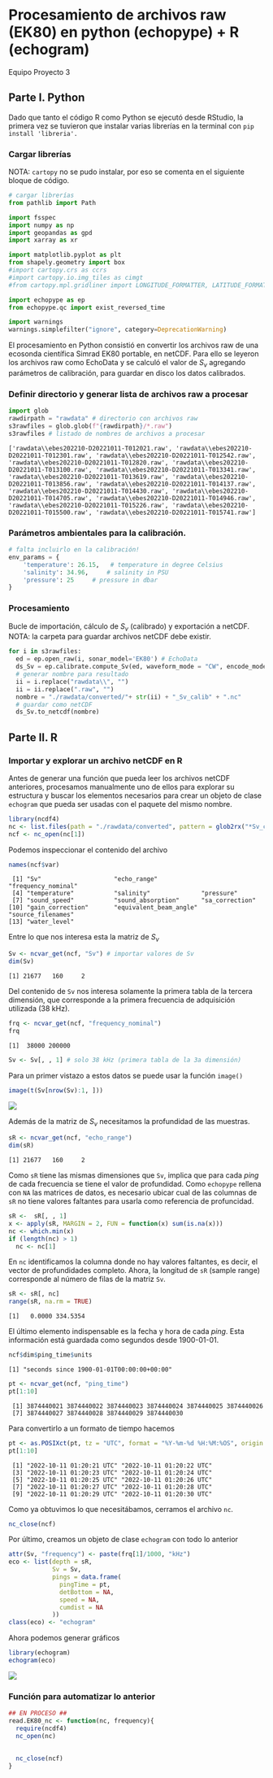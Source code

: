Procesamiento de archivos raw (EK80) en python (echopype) + R (echogram)
================
Equipo Proyecto 3

## Parte I. Python

Dado que tanto el código R como Python se ejecutó desde RStudio, la
primera vez se tuvieron que instalar varias librerías en la terminal con
`pip install 'libreria'.`

### Cargar librerías

NOTA: `cartopy` no se pudo instalar, por eso se comenta en el siguiente
bloque de código.

``` python
# cargar librerías
from pathlib import Path

import fsspec
import numpy as np
import geopandas as gpd
import xarray as xr

import matplotlib.pyplot as plt
from shapely.geometry import box
#import cartopy.crs as ccrs
#import cartopy.io.img_tiles as cimgt
#from cartopy.mpl.gridliner import LONGITUDE_FORMATTER, LATITUDE_FORMATTER

import echopype as ep
from echopype.qc import exist_reversed_time

import warnings
warnings.simplefilter("ignore", category=DeprecationWarning)
```

El procesamiento en Python consistió en convertir los archivos raw de
una ecosonda científica Simrad EK80 portable, en netCDF. Para ello se
leyeron los archivos raw como EchoData y se calculó el valor de $S_v$
agregando parámetros de calibración, para guardar en disco los datos
calibrados.

### Definir directorio y generar lista de archivos raw a procesar

``` python
import glob
rawdirpath = "rawdata" # directorio con archivos raw
s3rawfiles = glob.glob(f"{rawdirpath}/*.raw")
s3rawfiles # listado de nombres de archivos a procesar
```

    ['rawdata\\ebes202210-D20221011-T012021.raw', 'rawdata\\ebes202210-D20221011-T012301.raw', 'rawdata\\ebes202210-D20221011-T012542.raw', 'rawdata\\ebes202210-D20221011-T012820.raw', 'rawdata\\ebes202210-D20221011-T013100.raw', 'rawdata\\ebes202210-D20221011-T013341.raw', 'rawdata\\ebes202210-D20221011-T013619.raw', 'rawdata\\ebes202210-D20221011-T013856.raw', 'rawdata\\ebes202210-D20221011-T014137.raw', 'rawdata\\ebes202210-D20221011-T014430.raw', 'rawdata\\ebes202210-D20221011-T014705.raw', 'rawdata\\ebes202210-D20221011-T014946.raw', 'rawdata\\ebes202210-D20221011-T015226.raw', 'rawdata\\ebes202210-D20221011-T015500.raw', 'rawdata\\ebes202210-D20221011-T015741.raw']

### Parámetros ambientales para la calibración.

``` python
# falta incluirlo en la calibración!
env_params = {
    'temperature': 26.15,   # temperature in degree Celsius
    'salinity': 34.96,     # salinity in PSU
    'pressure': 25     # pressure in dbar
}    
```

### Procesamiento

Bucle de importación, cálculo de $S_v$ (calibrado) y exportación a
netCDF. NOTA: la carpeta para guardar archivos netCDF debe existir.

``` python
for i in s3rawfiles:
  ed = ep.open_raw(i, sonar_model='EK80') # EchoData
  ds_Sv = ep.calibrate.compute_Sv(ed, waveform_mode = "CW", encode_mode = "complex")
  # generar nombre para resultado
  ii = i.replace("rawdata\\", "")
  ii = ii.replace(".raw", "")
  nombre = "./rawdata/converted/"+ str(ii) + "_Sv_calib" + ".nc"
  # guardar como netCDF
  ds_Sv.to_netcdf(nombre)
```

## Parte II. R

### Importar y explorar un archivo netCDF en R

Antes de generar una función que pueda leer los archivos netCDF
anteriores, procesamos manualmente uno de ellos para explorar su
estructura y buscar los elementos necesarios para crear un objeto de
clase `echogram` que pueda ser usadas con el paquete del mismo nombre.

``` r
library(ncdf4)
nc <- list.files(path = "./rawdata/converted", pattern = glob2rx("*Sv_calib.nc"), full.names = TRUE)
ncf <- nc_open(nc[1])
```

Podemos inspeccionar el contenido del archivo

``` r
names(ncf$var)
```

     [1] "Sv"                    "echo_range"            "frequency_nominal"    
     [4] "temperature"           "salinity"              "pressure"             
     [7] "sound_speed"           "sound_absorption"      "sa_correction"        
    [10] "gain_correction"       "equivalent_beam_angle" "source_filenames"     
    [13] "water_level"          

Entre lo que nos interesa esta la matriz de $S_v$

``` r
Sv <- ncvar_get(ncf, "Sv") # importar valores de Sv
dim(Sv)
```

    [1] 21677   160     2

Del contenido de `Sv` nos interesa solamente la primera tabla de la
tercera dimensión, que corresponde a la primera frecuencia de
adquisición utilizada (38 kHz).

``` r
frq <- ncvar_get(ncf, "frequency_nominal")
frq
```

    [1]  38000 200000

``` r
Sv <- Sv[, , 1] # solo 38 kHz (primera tabla de la 3a dimensión)
```

Para un primer vistazo a estos datos se puede usar la función `image()`

``` r
image(t(Sv[nrow(Sv):1, ]))
```

![](Proc_datos_EK80_en_R_y_Python_files/figure-commonmark/unnamed-chunk-9-1.png)

Además de la matriz de $S_v$ necesitamos la profundidad de las muestras.

``` r
sR <- ncvar_get(ncf, "echo_range")
dim(sR)
```

    [1] 21677   160     2

Como `sR` tiene las mismas dimensiones que `Sv`, implica que para cada
*ping* de cada frecuencia se tiene el valor de profundidad. Como
`echopype` rellena con `NA` las matrices de datos, es necesario ubicar
cual de las columnas de `sR` no tiene valores faltantes para usarla como
referencia de profuncidad.

``` r
sR <-  sR[, , 1]
x <- apply(sR, MARGIN = 2, FUN = function(x) sum(is.na(x)))
nc <- which.min(x)
if (length(nc) > 1)
  nc <- nc[1]
```

En `nc` identificamos la columna donde no hay valores faltantes, es
decir, el vector de profundidades completo. Ahora, la longitud de `sR`
(sample range) corresponde al número de filas de la matriz `Sv`.

``` r
sR <- sR[, nc]
range(sR, na.rm = TRUE)
```

    [1]   0.0000 334.5354

El último elemento indispensable es la fecha y hora de cada *ping*. Esta
información está guardada como segundos desde 1900-01-01.

``` r
ncf$dim$ping_time$units
```

    [1] "seconds since 1900-01-01T00:00:00+00:00"

``` r
pt <- ncvar_get(ncf, "ping_time")
pt[1:10]
```

     [1] 3874440021 3874440022 3874440023 3874440024 3874440025 3874440026
     [7] 3874440027 3874440028 3874440029 3874440030

Para convertirlo a un formato de tiempo hacemos

``` r
pt <- as.POSIXct(pt, tz = "UTC", format = "%Y-%m-%d %H:%M:%OS", origin = "1900-01-01  00:00:00")
pt[1:10]
```

     [1] "2022-10-11 01:20:21 UTC" "2022-10-11 01:20:22 UTC"
     [3] "2022-10-11 01:20:23 UTC" "2022-10-11 01:20:24 UTC"
     [5] "2022-10-11 01:20:25 UTC" "2022-10-11 01:20:26 UTC"
     [7] "2022-10-11 01:20:27 UTC" "2022-10-11 01:20:28 UTC"
     [9] "2022-10-11 01:20:29 UTC" "2022-10-11 01:20:30 UTC"

Como ya obtuvimos lo que necesitábamos, cerramos el archivo `nc`.

``` r
nc_close(ncf)
```

Por último, creamos un objeto de clase `echogram` con todo lo anterior

``` r
attr(Sv, "frequency") <- paste(frq[1]/1000, "kHz")
eco <- list(depth = sR,
            Sv = Sv,
            pings = data.frame(
              pingTime = pt,
              detBottom = NA,
              speed = NA,
              cumdist = NA
            ))
class(eco) <- "echogram"
```

Ahora podemos generar gráficos

``` r
library(echogram)
echogram(eco)
```

![](Proc_datos_EK80_en_R_y_Python_files/figure-commonmark/unnamed-chunk-17-1.png)

### Función para automatizar lo anterior

``` r
## EN PROCESO ##
read.EK80_nc <- function(nc, frequency){
  require(ncdf4)
  nc_open(nc)
  
  
  nc_close(ncf)
}
```
